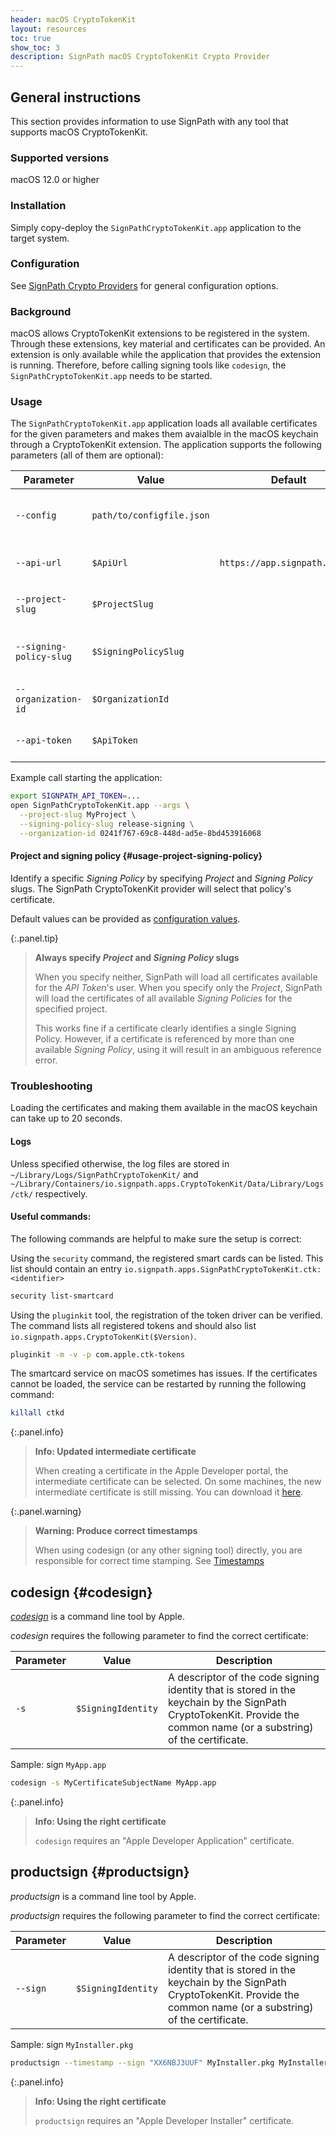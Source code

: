 ```yaml
---
header: macOS CryptoTokenKit
layout: resources
toc: true
show_toc: 3
description: SignPath macOS CryptoTokenKit Crypto Provider
---
```


## General instructions

This section provides information to use SignPath with any tool that supports macOS CryptoTokenKit.

### Supported versions

macOS 12.0 or higher

### Installation

Simply copy-deploy the `SignPathCryptoTokenKit.app` application to the target system.

### Configuration

See [SignPath Crypto Providers](/documentation/crypto-providers/#crypto-provider-configuration) for general configuration options.

### Background

macOS allows CryptoTokenKit extensions to be registered in the system. Through these extensions, key material and certificates can be provided. An extension is only available while the application that provides the extension is running. Therefore, before calling signing tools like `codesign`, the `SignPathCryptoTokenKit.app` needs to be started.

### Usage

The `SignPathCryptoTokenKit.app` application loads all available certificates for the given parameters and makes them avaialble in the macOS keychain through a CryptoTokenKit extension. The application supports the following parameters (all of them are optional):

| Parameter               | Value                        | Default                       | Description
|-------------------------|------------------------------|-------------------------------|---------------------------------------
| `--config`              | `path/to/configfile.json`    |                               | Path to SignPath [configuration file](index#crypto-provider-configuration)
| `--api-url`             | `$ApiUrl`                    | `https://app.signpath.io/Api` | Base URL of the SignPath API
| `--project-slug`        | `$ProjectSlug`               |                               | Slug of the SignPath _Project_
| `--signing-policy-slug` | `$SigningPolicySlug`         |                               | Slug of the SignPath _Signing Policy_
| `--organization-id`     | `$OrganizationId`            |                               | ID of the SignPath _Organization_
| `--api-token`           | `$ApiToken`                  |                               | API token for a SignPath _User_

Example call starting the application:

~~~bash
export SIGNPATH_API_TOKEN=...
open SignPathCryptoTokenKit.app --args \
  --project-slug MyProject \
  --signing-policy-slug release-signing \
  --organization-id 0241f767-69c8-448d-ad5e-8bd453916068
~~~

#### Project and signing policy {#usage-project-signing-policy}

Identify a specific _Signing Policy_ by specifying _Project_ and _Signing Policy_ slugs. The SignPath CryptoTokenKit provider will select that policy's certificate.

Default values can be provided as [configuration values](index#crypto-provider-config-values-project-signingpolicy).

{:.panel.tip}
> **Always specify _Project_ and _Signing Policy_ slugs**
>
> When you specify neither, SignPath will load all certificates available for the _API Token_'s user. When you specify only the _Project_, SignPath will load the certificates of all available _Signing Policies_ for the specified project.
>
> This works fine if a certificate clearly identifies a single Signing Policy. However, if a certificate is referenced by more than one available _Signing Policy_, using it will result in an ambiguous reference error.

### Troubleshooting

Loading the certificates and making them available in the macOS keychain can take up to 20 seconds.

#### Logs

Unless specified otherwise, the log files are stored in `~/Library/Logs/SignPathCryptoTokenKit/` and `~/Library/Containers/io.signpath.apps.CryptoTokenKit/Data/Library/Logs/ctk/` respectively.

#### Useful commands:

The following commands are helpful to make sure the setup is correct:

Using the `security` command, the registered smart cards can be listed. This list should contain an entry `io.signpath.apps.SignPathCryptoTokenKit.ctk:<identifier>`
~~~bash
security list-smartcard
~~~

Using the `pluginkit` tool, the registration of the token driver can be verified. The command lists all registered tokens and should also list `io.signpath.apps.CryptoTokenKit($Version)`.

~~~bash
pluginkit -m -v -p com.apple.ctk-tokens
~~~

The smartcard service on macOS sometimes has issues. If the certificates cannot be loaded, the service can be restarted by running the following command:

~~~bash
killall ctkd
~~~

{:.panel.info}
> **Info: Updated intermediate certificate**
> 
> When creating a certificate in the Apple Developer portal, the intermediate certificate can be selected. On some machines, the new intermediate certificate is still missing. You can download it [here](https://www.apple.com/certificateauthority/DeveloperIDG2CA.cer).

{:.panel.warning}
> **Warning: Produce correct timestamps**
> 
> When using codesign (or any other signing tool) directly, you are responsible for correct time stamping. See [Timestamps](/documentation/crypto-providers#timestamps)

[codesign]: https://developer.apple.com/library/archive/documentation/Security/Conceptual/CodeSigningGuide/Procedures/Procedures.html

## codesign {#codesign}

_[codesign]_ is a command line tool by Apple.

_codesign_ requires the following parameter to find the correct certificate:

| Parameter          | Value                                   | Description
|--------------------|-----------------------------------------|---------------------------------
| `-s`               | `$SigningIdentity`                      | A descriptor of the code signing identity that is stored in the keychain by the SignPath CryptoTokenKit. Provide the common name (or a substring) of the certificate.

Sample: sign `MyApp.app`

~~~bash
codesign -s MyCertificateSubjectName MyApp.app
~~~

{:.panel.info}
> **Info: Using the right certificate**
> 
> `codesign` requires an "Apple Developer Application" certificate.

## productsign {#productsign}

_productsign_ is a command line tool by Apple.

_productsign_ requires the following parameter to find the correct certificate:

| Parameter          | Value                                   | Description
|--------------------|-----------------------------------------|---------------------------------
| `--sign`           | `$SigningIdentity`                      | A descriptor of the code signing identity that is stored in the keychain by the SignPath CryptoTokenKit. Provide the common name (or a substring) of the certificate.

Sample: sign `MyInstaller.pkg`

~~~bash
productsign --timestamp --sign "XX6NBJ3UUF" MyInstaller.pkg MyInstaller-signed.pkg
~~~

{:.panel.info}
> **Info: Using the right certificate**
> 
> `productsign` requires an "Apple Developer Installer" certificate.
